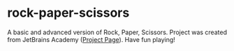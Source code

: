 # rock-paper-scissors
A basic and advanced version of Rock, Paper, Scissors. Project was created from JetBrains Academy ([Project Page](https://hyperskill.org/projects/78?track=7)). Have fun playing!
